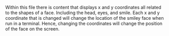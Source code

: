 Within this file there is content that displays x and y coordinates all related to the shapes of a face. Including the head, eyes, and smile. Each x and y coordinate that is changed will change the location of the smiley face when run in a terminal. Hence, changing the coordinates will change the position of the face on the screen.